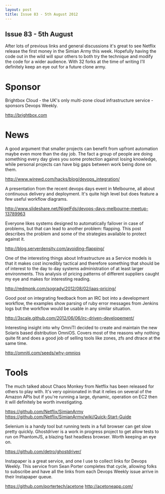 ```yaml
---
layout: post
title: Issue 83 - 5th August 2012
---
```


## Issue 83 - 5th August

After lots of previous links and general discussions it's great to see Netflix release the first money in the Simian Army this week. Hopefully having the code out in the wild will spur others to both try the technique and modify the code for a wider audience. With 32 forks at the time of writing I'll definitely keep an eye out for a future clone army.


Sponsor
======

Brightbox Cloud - the UK's only multi-zone cloud infrastructure service - sponsors Devops Weekly.

http://brightbox.com


News
====

A good argument that smaller projects can benefit from upfront automation maybe even more than the day job. The fact a group of people are doing something every day gives you some protection against losing knowledge, while personal projects can have big gaps between work being done on them.

http://www.wirewd.com/hacks/blog/devops_integration/


A presentation from the recent devops days event in Melbourne, all about continuous delivery and deployment. It's quite high level but does feature a few useful workflow diagrams.

http://www.slideshare.net/NigelFds/devops-days-melbourne-meetup-13789963


Everyone likes systems designed to automatically failover in case of problems, but that can lead to another problem: flapping. This post describes the problem and some of the strategies available to protect against it.

http://blog.serverdensity.com/avoiding-flapping/


One of the interesting things about Infrastructure as a Service models is that it makes cost incredibly tactical and therefore something that should be of interest to the day to day systems administration of at least larger environments. This analysis of pricing patterns of different suppliers caught my eye and makes for interesting reading.

http://redmonk.com/sogrady/2012/08/02/iaas-pricing/


Good post on integrating feedback from an IRC bot into a development workflow, the examples show parsing of ruby error messages from Jenkins logs but the workflow would be usable in any similar situation.

http://3scale.github.com/2012/06/06/irc-driven-developement/


Interesting insight into why OmniTI decided to create and maintain the new Solaris based distribution OmniOS. Covers most of the reasons why nothing quite fit and does a good job of selling tools like zones, zfs and dtrace at the same time.

http://omniti.com/seeds/why-omnios


Tools
====

The much talked about Chaos Monkey from Netflix has been released for others to play with. It's very opinionated in that it relies on several of the Amazon APIs but if you're running a large, dynamic, operation on EC2 then it will definitely be worth investigating.

https://github.com/Netflix/SimianArmy
https://github.com/Netflix/SimianArmy/wiki/Quick-Start-Guide


Selenium is a handy tool but running tests in a full browser can get slow pretty quickly. Ghostdriver is a work in progress project to get allow tests to run on PhantomJS, a blazing fast headless browser. Worth keeping an eye on.

https://github.com/detro/ghostdriver/


Instapaper is a great service, and one I use to collect links for Devops Weekly. This service from Sean Porter completes that cycle, allowing folks to subscribe and have all the links from each Devops Weekly issue arrive in their Instapaper queue.

https://github.com/portertech/acetone
http://acetoneapp.com/
